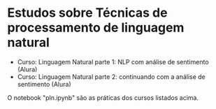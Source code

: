 # Estudos sobre Técnicas de processamento de linguagem natural

* Curso: Linguagem Natural parte 1: NLP com análise de sentimento (Alura)
* Curso: Linguagem Natural parte 2: continuando com a análise de sentimento (Alura)

O notebook "pln.ipynb" são as práticas dos cursos listados acima.